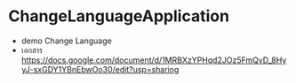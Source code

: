 # ChangeLanguageApplication
- demo Change Language
- เอกสาร https://docs.google.com/document/d/1MRBXzYPHqd2JOz5FmQvD_8HyyJ-sxGDY1YBnEbwOo30/edit?usp=sharing
